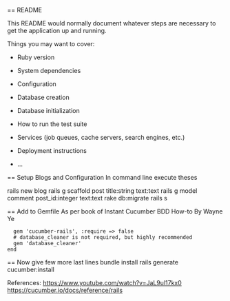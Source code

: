 == README

This README would normally document whatever steps are necessary to get the
application up and running.

Things you may want to cover:

* Ruby version

* System dependencies

* Configuration

* Database creation

* Database initialization

* How to run the test suite

* Services (job queues, cache servers, search engines, etc.)

* Deployment instructions

* ...

== Setup Blogs and Configuration
In command line execute theses

rails new blog
rails g scaffold post title:string text:text
rails g model comment post_id:integer text:text
rake db:migrate
rails s


== Add to Gemfile
As per book of Instant Cucumber BDD How-to By Wayne Ye

```group :test, :development do
  gem 'cucumber-rails', :require => false
  # database_cleaner is not required, but highly recommended
  gem 'database_cleaner'
end
````

== Now give few more last lines
bundle install
rails generate cucumber:install

References:
https://www.youtube.com/watch?v=JaL9ul17kx0
https://cucumber.io/docs/reference/rails

